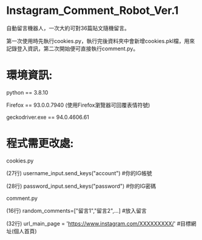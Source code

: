 # Instagram_Comment_Robot_Ver.1

自動留言機器人，一次大約可對36篇貼文隨機留言。

第一次使用時先執行cookies.py，執行完後資料夾中會新增cookies.pkl檔，用來記錄登入資訊，第二次開始便可直接執行comment.py。


# 環境資訊:

python == 3.8.10

Firefox == 93.0.0.7940 (使用Firefox瀏覽器可回覆表情符號)

geckodriver.exe == 94.0.4606.61


# 程式需更改處: 

cookies.py

(27行) username_input.send_keys("account")    #你的IG帳號

(28行) password_input.send_keys("password")   #你的IG密碼

comment.py

(16行) random_comments=["留言1","留言2",...] #放入留言

(32行) url_main_page = 'https://www.instagram.com/XXXXXXXXX/'   #目標網址(個人首頁)
